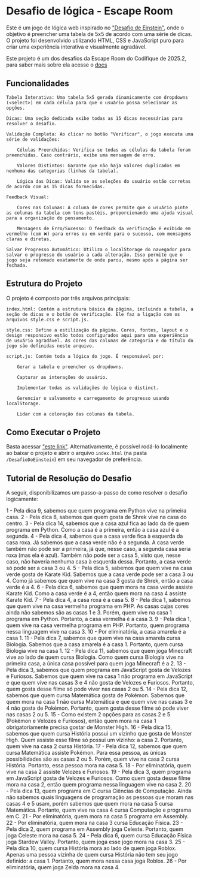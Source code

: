 # Desafio de lógica - Escape Room

Este é um jogo de lógica web inspirado no ["Desafio de Einstein"](https://rachacuca.com.br/logica/problemas/teste-de-einstein/), onde o objetivo é preencher uma tabela de 5x5 de acordo com uma série de dicas. O projeto foi desenvolvido utilizando HTML, CSS e JavaScript puro para criar uma experiência interativa e visualmente agradável.

Este projeto é um dos desafios da Escape Room do Codifique de 2025.2, para saber mais sobre ela acesse o [docs](https://docs.google.com/document/d/1eWqgaqPjnLk0gEtTzHVwTaL9DeAk0pMRG_xV5WEWcsU/edit?usp=sharing0)

## Funcionalidades

    Tabela Interativa: Uma tabela 5x5 gerada dinamicamente com dropdowns (<select>) em cada célula para que o usuário possa selecionar as opções.

    Dicas: Uma seção dedicada exibe todas as 15 dicas necessárias para resolver o desafio.

    Validação Completa: Ao clicar no botão "Verificar", o jogo executa uma série de validações:

        Células Preenchidas: Verifica se todas as células da tabela foram preenchidas. Caso contrário, exibe uma mensagem de erro.

        Valores Distintos: Garante que não haja valores duplicados em nenhuma das categorias (linhas da tabela).

        Lógica das Dicas: Valida se as seleções do usuário estão corretas de acordo com as 15 dicas fornecidas.

    Feedback Visual:

        Cores nas Colunas: A coluna de cores permite que o usuário pinte as colunas da tabela com tons pastéis, proporcionando uma ajuda visual para a organização do pensamento.

        Mensagens de Erro/Sucesso: O feedback da verificação é exibido em vermelho (com ❌) para erros ou em verde para o sucesso, com mensagens claras e diretas.

    Salvar Progresso Automático: Utiliza o localStorage do navegador para salvar o progresso do usuário a cada alteração. Isso permite que o jogo seja retomado exatamente de onde parou, mesmo após a página ser fechada.

## Estrutura do Projeto

O projeto é composto por três arquivos principais:

    index.html: Contém a estrutura básica da página, incluindo a tabela, a seção de dicas e o botão de verificação. Ele faz a ligação com os arquivos style.css e script.js.

    style.css: Define a estilização da página. Cores, fontes, layout e o design responsivo estão todos configurados aqui para uma experiência de usuário agradável. As cores das colunas de categoria e do título do jogo são definidas neste arquivo.

    script.js: Contém toda a lógica do jogo. É responsável por:

        Gerar a tabela e preencher os dropdowns.

        Capturar as interações do usuário.

        Implementar todas as validações de lógica e distinct.

        Gerenciar o salvamento e carregamento de progresso usando localStorage.

        Lidar com a coloração das colunas da tabela.

## Como Executar o Projeto

Basta acessar ["este link"](https://pet-comp.github.io/codifique2025.2/DesafioDoEinstein/).
Alternativamente, é possível rodá-lo localmente ao baixar o projeto e abrir o arquivo `index.html` (na pasta `/DesafioDoEinstein`) em seu navegador de preferência.

## Tutorial de Resolução do Desafio

A seguir, disponibilizamos um passo-a-passo de como resolver o desafio logicamente:

1 - Pela dica 9, sabemos que quem programa em Python vive na primeira casa.
2 - Pela dica 8, sabemos que quem gosta de Shrek vive na casa do centro.
3 - Pela dica 14, sabemos que a casa azul fica ao lado da de quem programa em Python. Como a casa é a primeira, então a casa azul é a segunda.
4 - Pela dica 4, sabemos que a casa verde fica à esquerda da casa roxa. Já sabemos que a casa verde não é a segunda. A casa verde também não pode ser a primeira, já que, nesse caso, a segunda casa seria roxa (mas ela é azul). Também não pode ser a casa 5, visto que, nesse caso, não haveria nenhuma casa à esquerda dessa. Portanto, a casa verde só pode ser a casa 3 ou 4.
5 - Pela dica 5, sabemos que quem vive na casa verde gosta de Karate Kid. Sabemos que a casa verde pode ser a casa 3 ou 4. Como já sabemos que quem vive na casa 3 gosta de Shrek, então a casa verde é a 4.
6 - Pela dica 6, sabemos que quem mora na casa verde assiste Karate Kid. Como a casa verde é a 4, então quem mora na casa 4 assiste Karate Kid.
7 - Pela dica 4, a casa roxa é a casa 5.
8 - Pela dica 1, sabemos que quem vive na casa vermelha programa em PHP. As casas cujas cores ainda não sabemos são as casas 1 e 3. Porém, quem vive na casa 1 programa em Python. Portanto, a casa vermelha é a casa 3.
9 - Pela dica 1, quem vive na casa vermelha programa em PHP. Portanto, quem programa nessa linguagem vive na casa 3. 
10 - Por eliminatória, a casa amarela é a casa 1.
11 - Pela dica 7, sabemos que quem vive na casa amarela cursa Biologia. Sabemos que a casa amarela é a casa 1. Portanto, quem cursa Biologia vive na casa 1.
12 - Pela dica 11, sabemos que quem joga Minecraft vive ao lado de quem cursa Biologia. Como quem cursa Biologia vive na primeira casa, a única casa possível para quem joga Minecraft é a 2.
13 - Pela dica 3, sabemos que quem programa em JavaScript gosta de Velozes e Furiosos. Sabemos que quem vive na casa 1 não programa em JavaScript e que quem vive nas casas 3 e 4 não gosta de Velozes e Furiosos. Portanto, quem gosta desse filme só pode viver nas casas 2 ou 5.
14 - Pela dica 12, sabemos que quem cursa Matemática gosta de Pokémon. Sabemos que quem mora na casa 1 não cursa Matemática e que quem vive nas casas 3 e 4 não gosta de Pokémon. Portanto, quem gosta desse filme só pode viver nas casas 2 ou 5.
15 - Como existem 2 opções para as casas 2 e 5 (Pokémon e Velozes e Furiosos), então quem mora na casa 1 obrigatoriamente precisa gostar de Monster High.
16 - Pela dica 15, sabemos que quem cursa História possui um vizinho que gosta de Monster High. Quem assiste esse filme só possui um vizinho: a casa 2. Portanto, quem vive na casa 2 cursa História.
17 - Pela dica 12, sabemos que quem cursa Matemática assiste Pokémon. Para essa pessoa, as únicas possibilidades são as casas 2 ou 5. Porém, quem vive na casa 2 cursa História. Portanto, essa pessoa mora na casa 5.
18 - Por eliminatória, quem vive na casa 2 assiste Velozes e Furiosos.
19 - Pela dica 3, quem programa em JavaScript gosta de Velozes e Furiosos. Como quem gosta desse filme mora na casa 2, então quem programa nessa linguagem vive na casa 2.
20 - Pela dica 13, quem programa em C cursa Ciências de Computação. Ainda não sabemos quais linguagens de programação as pessoas que moram nas casas 4 e 5 usam, porém sabemos que quem mora na casa 5 cursa Matemática. Portanto, quem vive na casa 4 cursa Computação e programa em C.
21 - Por eliminatória, quem mora na casa 5 programa em Assembly.
22 - Por eliminatória, quem mora na casa 3 cursa Educação Física.
23 - Pela dica 2, quem programa em Assembly joga Celeste. Portanto, quem joga Celeste mora na casa 5.
24 - Pela dica 6, quem cursa Educação Física joga Stardew Valley. Portanto, quem joga esse jogo mora na casa 3.
25 - Pela dica 10, quem cursa História mora ao lado de quem joga Roblox. Apenas uma pessoa vizinha de quem cursa História não tem seu jogo definido: a casa 1. Portanto, quem mora nessa casa joga Roblox.
26 - Por eliminatória, quem joga Zelda mora na casa 4.